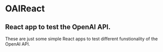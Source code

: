 # OAIReact
## React app to test the OpenAI API.
These are just some simple React apps to test different funstionality of the OpenAI API.

